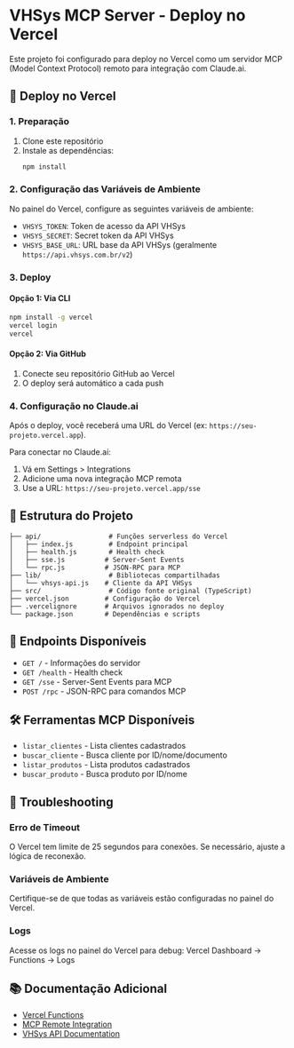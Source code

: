 # VHSys MCP Server - Deploy no Vercel

Este projeto foi configurado para deploy no Vercel como um servidor MCP (Model Context Protocol) remoto para integração com Claude.ai.

## 🚀 Deploy no Vercel

### 1. Preparação

1. Clone este repositório
2. Instale as dependências:
   ```bash
   npm install
   ```

### 2. Configuração das Variáveis de Ambiente

No painel do Vercel, configure as seguintes variáveis de ambiente:

- `VHSYS_TOKEN`: Token de acesso da API VHSys
- `VHSYS_SECRET`: Secret token da API VHSys  
- `VHSYS_BASE_URL`: URL base da API VHSys (geralmente `https://api.vhsys.com.br/v2`)

### 3. Deploy

#### Opção 1: Via CLI
```bash
npm install -g vercel
vercel login
vercel
```

#### Opção 2: Via GitHub
1. Conecte seu repositório GitHub ao Vercel
2. O deploy será automático a cada push

### 4. Configuração no Claude.ai

Após o deploy, você receberá uma URL do Vercel (ex: `https://seu-projeto.vercel.app`).

Para conectar no Claude.ai:
1. Vá em Settings > Integrations
2. Adicione uma nova integração MCP remota
3. Use a URL: `https://seu-projeto.vercel.app/sse`

## 📁 Estrutura do Projeto

```
├── api/                 # Funções serverless do Vercel
│   ├── index.js         # Endpoint principal
│   ├── health.js        # Health check
│   ├── sse.js          # Server-Sent Events
│   └── rpc.js          # JSON-RPC para MCP
├── lib/                 # Bibliotecas compartilhadas
│   └── vhsys-api.js    # Cliente da API VHSys
├── src/                 # Código fonte original (TypeScript)
├── vercel.json         # Configuração do Vercel
├── .vercelignore       # Arquivos ignorados no deploy
└── package.json        # Dependências e scripts
```

## 🔧 Endpoints Disponíveis

- `GET /` - Informações do servidor
- `GET /health` - Health check
- `GET /sse` - Server-Sent Events para MCP
- `POST /rpc` - JSON-RPC para comandos MCP

## 🛠 Ferramentas MCP Disponíveis

- `listar_clientes` - Lista clientes cadastrados
- `buscar_cliente` - Busca cliente por ID/nome/documento
- `listar_produtos` - Lista produtos cadastrados
- `buscar_produto` - Busca produto por ID/nome

## 🐛 Troubleshooting

### Erro de Timeout
O Vercel tem limite de 25 segundos para conexões. Se necessário, ajuste a lógica de reconexão.

### Variáveis de Ambiente
Certifique-se de que todas as variáveis estão configuradas no painel do Vercel.

### Logs
Acesse os logs no painel do Vercel para debug: Vercel Dashboard → Functions → Logs

## 📚 Documentação Adicional

- [Vercel Functions](https://vercel.com/docs/functions)
- [MCP Remote Integration](https://support.anthropic.com/en/articles/11176164-pre-built-integrations-using-remote-mcp)
- [VHSys API Documentation](https://vhsys.com.br/api) 